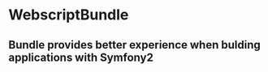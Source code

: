 WebscriptBundle
===============

## Bundle provides better experience when bulding applications with Symfony2